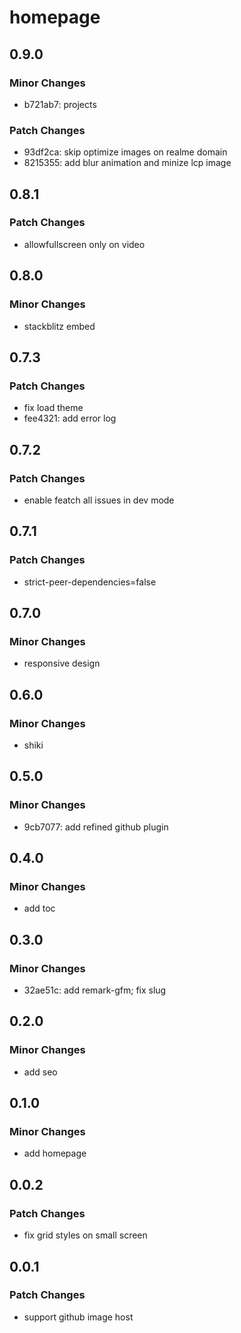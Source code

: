 # homepage

## 0.9.0

### Minor Changes

- b721ab7: projects

### Patch Changes

- 93df2ca: skip optimize images on realme domain
- 8215355: add blur animation and minize lcp image

## 0.8.1

### Patch Changes

- allowfullscreen only on video

## 0.8.0

### Minor Changes

- stackblitz embed

## 0.7.3

### Patch Changes

- fix load theme
- fee4321: add error log

## 0.7.2

### Patch Changes

- enable featch all issues in dev mode

## 0.7.1

### Patch Changes

- strict-peer-dependencies=false

## 0.7.0

### Minor Changes

- responsive design

## 0.6.0

### Minor Changes

- shiki

## 0.5.0

### Minor Changes

- 9cb7077: add refined github plugin

## 0.4.0

### Minor Changes

- add toc

## 0.3.0

### Minor Changes

- 32ae51c: add remark-gfm; fix slug

## 0.2.0

### Minor Changes

- add seo

## 0.1.0

### Minor Changes

- add homepage

## 0.0.2

### Patch Changes

- fix grid styles on small screen

## 0.0.1

### Patch Changes

- support github image host
